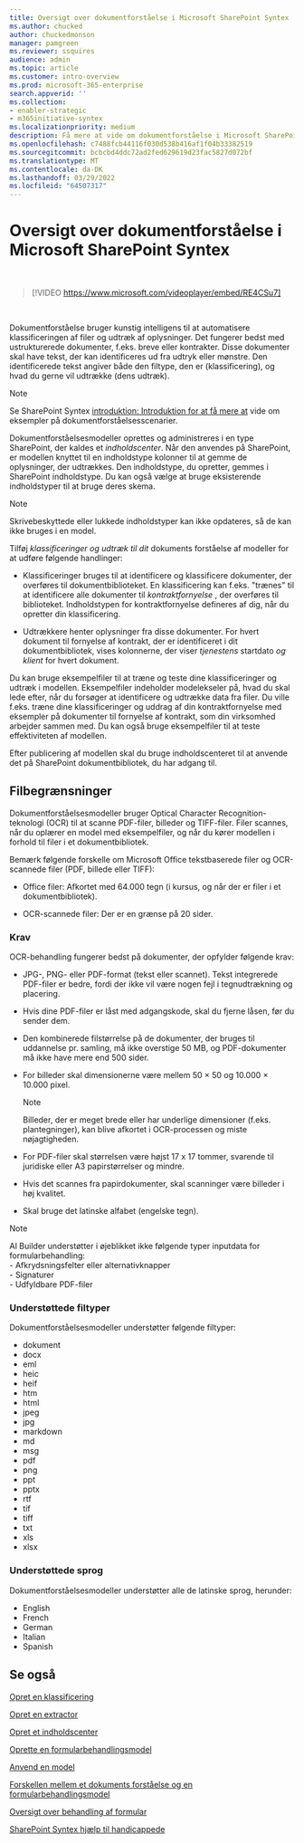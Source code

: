 ```yaml
---
title: Oversigt over dokumentforståelse i Microsoft SharePoint Syntex
ms.author: chucked
author: chuckedmonson
manager: pamgreen
ms.reviewer: ssquires
audience: admin
ms.topic: article
ms.customer: intro-overview
ms.prod: microsoft-365-enterprise
search.appverid: ''
ms.collection:
- enabler-strategic
- m365initiative-syntex
ms.localizationpriority: medium
description: Få mere at vide om dokumentforståelse i Microsoft SharePoint Syntex.
ms.openlocfilehash: c7488fcb44116f030d538b416af1f04b33382519
ms.sourcegitcommit: bcbcbd4ddc72ad2fed629619d23fac5827d072bf
ms.translationtype: MT
ms.contentlocale: da-DK
ms.lasthandoff: 03/29/2022
ms.locfileid: "64507317"
---
```

# <a name="document-understanding-overview-in-microsoft-sharepoint-syntex"></a>Oversigt over dokumentforståelse i Microsoft SharePoint Syntex


</br>

> [!VIDEO https://www.microsoft.com/videoplayer/embed/RE4CSu7] 

</br>

Dokumentforståelse bruger kunstig intelligens til at automatisere klassificeringen af filer og udtræk af oplysninger. Det fungerer bedst med ustrukturerede dokumenter, f.eks. breve eller kontrakter. Disse dokumenter skal have tekst, der kan identificeres ud fra udtryk eller mønstre. Den identificerede tekst angiver både den filtype, den er (klassificering), og hvad du gerne vil udtrække (dens udtræk).

> [!NOTE]
> Se SharePoint Syntex [introduktion: Introduktion for at få mere at](./adoption-getstarted.md) vide om eksempler på dokumentforståelsesscenarier.

Dokumentforståelsesmodeller oprettes og administreres i en type SharePoint, der kaldes et *indholdscenter*. Når den anvendes på SharePoint, er modellen knyttet til en indholdstype kolonner til at gemme de oplysninger, der udtrækkes. Den indholdstype, du opretter, gemmes i SharePoint indholdstype. Du kan også vælge at bruge eksisterende indholdstyper til at bruge deres skema.

> [!NOTE]
> Skrivebeskyttede eller lukkede indholdstyper kan ikke opdateres, så de kan ikke bruges i en model.

Tilføj *klassificeringer og udtræk* *til dit* dokuments forståelse af modeller for at udføre følgende handlinger: 

- Klassificeringer bruges til at identificere og klassificere dokumenter, der overføres til dokumentbiblioteket. En klassificering kan f.eks. "trænes" til at identificere alle dokumenter til *kontraktfornyelse* , der overføres til biblioteket. Indholdstypen for kontraktfornyelse defineres af dig, når du opretter din klassificering.

- Udtrækkere henter oplysninger fra disse dokumenter. For hvert dokument til fornyelse af kontrakt, der er identificeret i dit dokumentbibliotek, vises kolonnerne, der viser *tjenestens* startdato *og klient* for hvert dokument. 

Du kan bruge eksempelfiler til at træne og teste dine klassificeringer og udtræk i modellen. Eksempelfiler indeholder modelekseler på, hvad du skal lede efter, når du forsøger at identificere og udtrække data fra filer. Du ville f.eks. træne dine klassificeringer og uddrag af din kontraktfornyelse med eksempler på dokumenter til fornyelse af kontrakt, som din virksomhed arbejder sammen med. Du kan også bruge eksempelfiler til at teste effektiviteten af modellen.

Efter publicering af modellen skal du bruge indholdscenteret til at anvende det på SharePoint dokumentbibliotek, du har adgang til.  

## <a name="file-limitations"></a>Filbegrænsninger

Dokumentforståelsesmodeller bruger Optical Character Recognition-teknologi (OCR) til at scanne PDF-filer, billeder og TIFF-filer. Filer scannes, når du oplærer en model med eksempelfiler, og når du kører modellen i forhold til filer i et dokumentbibliotek.

Bemærk følgende forskelle om Microsoft Office tekstbaserede filer og OCR-scannede filer (PDF, billede eller TIFF):

- Office filer: Afkortet med 64.000 tegn (i kursus, og når der er filer i et dokumentbibliotek).

- OCR-scannede filer: Der er en grænse på 20 sider.  

### <a name="requirements"></a>Krav

OCR-behandling fungerer bedst på dokumenter, der opfylder følgende krav:

- JPG-, PNG- eller PDF-format (tekst eller scannet). Tekst integrerede PDF-filer er bedre, fordi der ikke vil være nogen fejl i tegnudtrækning og placering.

- Hvis dine PDF-filer er låst med adgangskode, skal du fjerne låsen, før du sender dem.

- Den kombinerede filstørrelse på de dokumenter, der bruges til uddannelse pr. samling, må ikke overstige 50 MB, og PDF-dokumenter må ikke have mere end 500 sider.

- For billeder skal dimensionerne være mellem 50 × 50 og 10.000 × 10.000 pixel.
   > [!NOTE]
   > Billeder, der er meget brede eller har underlige dimensioner (f.eks. plantegninger), kan blive afkortet i OCR-processen og miste nøjagtigheden.
 
- For PDF-filer skal størrelsen være højst 17 x 17 tommer, svarende til juridiske eller A3 papirstørrelser og mindre.

- Hvis det scannes fra papirdokumenter, skal scanninger være billeder i høj kvalitet.

- Skal bruge det latinske alfabet (engelske tegn).

> [!NOTE]
> AI Builder understøtter i øjeblikket ikke følgende typer inputdata for formularbehandling:<br>- Afkrydsningsfelter eller alternativknapper<br>- Signaturer<br>- Udfyldbare PDF-filer

### <a name="supported-file-types"></a>Understøttede filtyper

Dokumentforståelsesmodeller understøtter følgende filtyper:

- dokument
- docx
- eml
- heic
- heif
- htm
- html
- jpeg
- jpg
- markdown
- md
- msg
- pdf
- png
- ppt
- pptx
- rtf
- tif
- tiff
- txt
- xls
- xlsx

### <a name="supported-languages"></a>Understøttede sprog

Dokumentforståelsesmodeller understøtter alle de latinske sprog, herunder:

- English
- French
- German
- Italian
- Spanish


## <a name="see-also"></a>Se også
[Opret en klassificering](create-a-classifier.md)

[Opret en extractor](create-an-extractor.md)

[Opret et indholdscenter](create-a-content-center.md)

[Oprette en formularbehandlingsmodel](create-a-form-processing-model.md)

[Anvend en model](apply-a-model.md)   

[Forskellen mellem et dokuments forståelse og en formularbehandlingsmodel](difference-between-document-understanding-and-form-processing-model.md)
  
[Oversigt over behandling af formular](form-processing-overview.md)

[SharePoint Syntex hjælp til handicappede](accessibility-mode.md)
